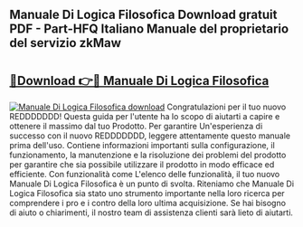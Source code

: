 ## Manuale Di Logica Filosofica Download gratuit PDF - Part-HFQ Italiano Manuale del proprietario del servizio zkMaw

# <h2><a href="http://dfgbfg7.blite.top/?on=Manuale+Di+Logica+Filosofica">🔗Download 👉🔴 Manuale Di Logica Filosofica</a></h2>

[![Manuale Di Logica Filosofica download](https://i.imgur.com/lujVjoI.png)](http://dfgbfg7.blite.top/?on=Manuale+Di+Logica+Filosofica)
Congratulazioni per il tuo nuovo REDDDDDDD! Questa guida per l'utente ha lo scopo di aiutarti a capire e ottenere il massimo dal tuo Prodotto. Per garantire Un'esperienza di successo con il nuovo REDDDDDDD, leggere attentamente questo manuale prima dell'uso. Contiene informazioni importanti sulla configurazione, il funzionamento, la manutenzione e la risoluzione dei problemi del prodotto per garantire che sia possibile utilizzare il prodotto in modo efficace ed efficiente. Con funzionalità come L'elenco delle funzionalità, il tuo nuovo Manuale Di Logica Filosofica è un punto di svolta. Riteniamo che Manuale Di Logica Filosofica sia stato uno strumento importante nella loro ricerca per comprendere i pro e i contro della loro ultima acquisizione. Se hai bisogno di aiuto o chiarimenti, il nostro team di assistenza clienti sarà lieto di aiutarti.
